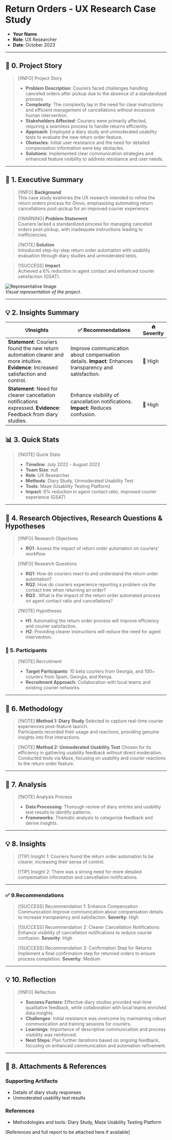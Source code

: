 # Return Orders - UX Research Case Study

- **Your Name**  
- **Role**: UX Researcher  
- **Date**: October 2023

---

## 📖 **0. Project Story**

> [!INFO] Project Story  
> - **Problem Description**: Couriers faced challenges handling canceled orders after pickup due to the absence of a standardized process.  
> - **Complexity**: The complexity lay in the need for clear instructions and efficient management of cancellations without excessive human intervention.  
> - **Stakeholders Affected**: Couriers were primarily affected, requiring a seamless process to handle returns efficiently.  
> - **Approach**: Employed a diary study and unmoderated usability tests to evaluate the new return order feature.  
> - **Obstacles**: Initial user resistance and the need for detailed compensation information were key obstacles.  
> - **Solutions**: Implemented clear communication strategies and enhanced feature visibility to address resistance and user needs.  

---

## 💬 **1. Executive Summary**

> [!INFO] **Background**  
> This case study examines the UX research intended to refine the return orders process for Glovo, emphasizing automating return cancellations post-pickup for an improved courier experience.  

> [!WARNING] **Problem Statement**  
> Couriers lacked a standardized process for managing canceled orders post-pickup, with inadequate instructions leading to inefficiencies.  

> [!NOTE] **Solution**  
> Introduced step-by-step return order automation with usability evaluation through diary studies and unmoderated tests.  

> [!SUCCESS] **Impact**  
> Achieved a 6% reduction in agent contact and enhanced courier satisfaction (GSAT).  

![Representative Image](https://via.placeholder.com/300)  
*Visual representation of the project.*

---
## 💡 **2. Insights Summary**

| 💡**Insights**                                                        | ✅ Recommendations                                                         | 🔥 Severity                  |
| --------------------------------------------------------------------- | ------------------------------------------------------------------------- | ---------------------------- |
| **Statement**: Couriers found the new return automation clearer and more intuitive. **Evidence**: Increased satisfaction and control. | Improve communication about compensation details. **Impact**: Enhances transparency and satisfaction. | 🔴 High |
| **Statement**: Need for clearer cancellation notifications expressed. **Evidence**: Feedback from diary studies. | Enhance visibility of cancellation notifications.  **Impact**: Reduces confusion. | 🔴 High |

## 📊 **3. Quick Stats**

> [!NOTE] Quick Stats  
> - **Timeline**: July 2022 - August 2022  
> - **Team Size**: null  
> - **Role**: UX Researcher  
> - **Methods**: Diary Study, Unmoderated Usability Test  
> - **Tools**: Maze (Usability Testing Platform)  
> - **Impact**: 6% reduction in agent contact ratio, improved courier experience (GSAT)  

---

## 🎯 **4. Research Objectives, Research Questions & Hypotheses**

> [!INFO] Research Objectives   
>   - **RO1**: Assess the impact of return order automation on couriers' workflow.  

> [!INFO] Research Questions  
>   - **RQ1**: How do couriers react to and understand the return order automation?  
>   - **RQ2**: How do couriers experience reporting a problem via the contact tree when returning an order?  
>   - **RQ3** : What is the impact of the return order automated process on agent contact ratio and cancellations?

> [!NOTE] Hypotheses  
> - **H1**: Automating the return order process will improve efficiency and courier satisfaction.  
> - **H2**: Providing clearer instructions will reduce the need for agent intervention.  

### 👥 5. **Participants**

> [!NOTE] Recruitment  
> - **Target Participants**: 10 beta couriers from Georgia, and 100+ couriers from Spain, Georgia, and Kenya.  
> - **Recruitment Approach**: Collaboration with local teams and existing courier networks.  

---
## 🧪 6. **Methodology**

> [!NOTE] **Method 1: Diary Study**
> Selected to capture real-time courier experiences post-feature launch.  
> Participants recorded their usage and reactions, providing genuine insights into first interactions.  

> [!NOTE] **Method 2: Unmoderated Usability Test**
> Chosen for its efficiency in gathering usability feedback without direct moderation.  
> Conducted tests via Maze, focusing on usability and courier reactions to the return order feature.  

---

## 🔬 **7. Analysis**

> [!NOTE] Analysis Process  
> - **Data Processing**: Thorough review of diary entries and usability test results to identify patterns.  
> - **Frameworks**: Thematic analysis to categorize feedback and derive insights.  

---

## 💡 **8. Insights**

> [!TIP] Insight 1: 
> Couriers found the return order automation to be clearer, increasing their sense of control.

> [!TIP] Insight 2:
> There was a strong need for more detailed compensation information and cancellation notifications.

---

### ✅ 9.**Recommendations**

> [!SUCCESS] Recommendation 1: Enhance Compensation Communication
> Improve communication about compensation details to increase transparency and satisfaction.
> **Severity**: High  

> [!SUCCESS] Recommendation 2: Clearer Cancellation Notifications
> Enhance visibility of cancellation notifications to reduce courier confusion.
> **Severity**: High  

> [!SUCCESS] Recommendation 3: Confirmation Step for Returns
> Implement a final confirmation step for returned orders to ensure process completion.
> **Severity**: Medium  

---

## 💡 **10. Reflection**

> [!INFO] Reflection  
> - **Success Factors**: Effective diary studies provided real-time qualitative feedback, while collaboration with local teams enriched data insights.  
> - **Challenges**: Initial resistance was overcome by maintaining robust communication and training sessions for couriers.  
> - **Learnings**: Importance of descriptive communication and process visibility was reinforced.  
> - **Next Steps**: Plan further iterations based on ongoing feedback, focusing on enhanced communication and automation refinement.  

---

## 📎 **8. Attachments & References**

### **Supporting Artifacts**
- Details of diary study responses
- Unmoderated usability test results

### **References**
- Methodologies and tools: Diary Study, Maze Usability Testing Platform

[References and full report to be attached here if available]

